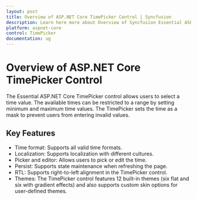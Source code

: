 ```yaml
---
layout: post
title: Overview of ASP.NET Core TimePicker Control | Syncfusion
description: Learn here more about Overview of Syncfusion Essential ASP.NET Core TimePicker Control, its elements, and more.
platform: aspnet-core
control: TimePicker
documentation: ug
---
```


# Overview of ASP.NET Core TimePicker Control

The Essential ASP.NET Core TimePicker control allows users to select a time value. The available times can be restricted to a range by setting minimum and maximum time values. The TimePicker sets the time as a mask to prevent users from entering invalid values. 

## Key Features

* Time format: Supports all valid time formats.
* Localization: Supports localization with different cultures.
* Picker and editor: Allows users to pick or edit the time.
* Persist: Supports state maintenance when refreshing the page.
* RTL: Supports right-to-left alignment in the TimePicker control.
* Themes: The TimePicker control features 12 built-in themes (six flat and six with gradient effects) and also supports custom skin options for user-defined themes.




